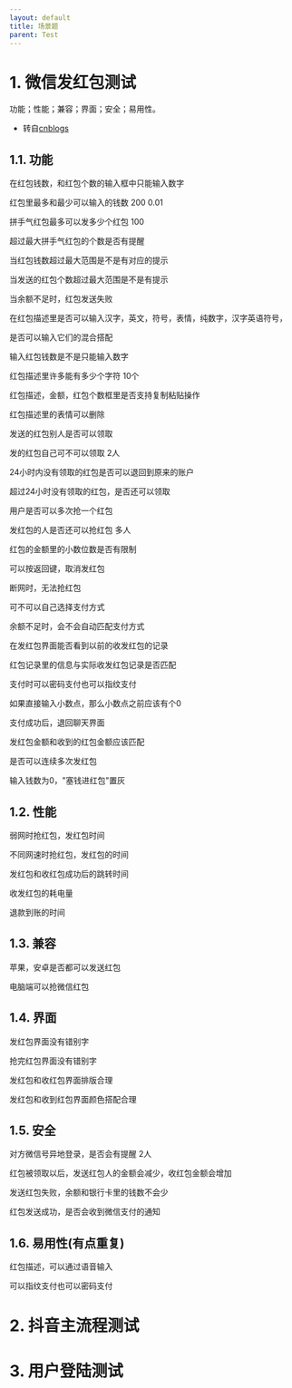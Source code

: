 ```yaml
---
layout: default
title: 场景题
parent: Test
---
```


# 1. 微信发红包测试

功能；性能；兼容；界面；安全；易用性。

- 转自[cnblogs](https://www.cnblogs.com/anliux/p/12571621.html)

## 1.1. 功能

在红包钱数，和红包个数的输入框中只能输入数字

红包里最多和最少可以输入的钱数 200 0.01

拼手气红包最多可以发多少个红包 100

超过最大拼手气红包的个数是否有提醒

当红包钱数超过最大范围是不是有对应的提示

当发送的红包个数超过最大范围是不是有提示

当余额不足时，红包发送失败

在红包描述里是否可以输入汉字，英文，符号，表情，纯数字，汉字英语符号，

是否可以输入它们的混合搭配

输入红包钱数是不是只能输入数字

红包描述里许多能有多少个字符 10个

红包描述，金额，红包个数框里是否支持复制粘贴操作

红包描述里的表情可以删除

发送的红包别人是否可以领取

发的红包自己可不可以领取 2人

24小时内没有领取的红包是否可以退回到原来的账户

超过24小时没有领取的红包，是否还可以领取

用户是否可以多次抢一个红包

发红包的人是否还可以抢红包 多人

红包的金额里的小数位数是否有限制

可以按返回键，取消发红包

断网时，无法抢红包

可不可以自己选择支付方式

余额不足时，会不会自动匹配支付方式

在发红包界面能否看到以前的收发红包的记录

红包记录里的信息与实际收发红包记录是否匹配

支付时可以密码支付也可以指纹支付

如果直接输入小数点，那么小数点之前应该有个0

支付成功后，退回聊天界面

发红包金额和收到的红包金额应该匹配

是否可以连续多次发红包

输入钱数为0，"塞钱进红包"置灰

## 1.2. 性能

弱网时抢红包，发红包时间

不同网速时抢红包，发红包的时间

发红包和收红包成功后的跳转时间

收发红包的耗电量

退款到账的时间

## 1.3. 兼容

苹果，安卓是否都可以发送红包

电脑端可以抢微信红包

## 1.4. 界面

发红包界面没有错别字

抢完红包界面没有错别字

发红包和收红包界面排版合理

发红包和收到红包界面颜色搭配合理

## 1.5. 安全

对方微信号异地登录，是否会有提醒 2人

红包被领取以后，发送红包人的金额会减少，收红包金额会增加

发送红包失败，余额和银行卡里的钱数不会少

红包发送成功，是否会收到微信支付的通知

## 1.6. 易用性(有点重复)

红包描述，可以通过语音输入

可以指纹支付也可以密码支付

# 2. 抖音主流程测试

# 3. 用户登陆测试